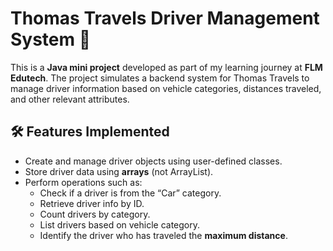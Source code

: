 # Thomas Travels Driver Management System 🚖

This is a **Java mini project** developed as part of my learning journey at **FLM Edutech**. The project simulates a backend system for Thomas Travels to manage driver information based on vehicle categories, distances traveled, and other relevant attributes.

## 🛠️ Features Implemented

- Create and manage driver objects using user-defined classes.
- Store driver data using **arrays** (not ArrayList).
- Perform operations such as:
  - Check if a driver is from the “Car” category.
  - Retrieve driver info by ID.
  - Count drivers by category.
  - List drivers based on vehicle category.
  - Identify the driver who has traveled the **maximum distance**.

